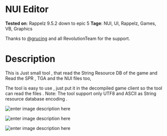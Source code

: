 # NUI Editor
**Tested on**: Rappelz 9.5.2 down to epic 5
**Tage**: NUI, UI, Rappelz, Games, VB, Graphics

Thanks to [@grucing](https://github.com/Yulefier "@grucing") and all RevolutionTeam for the support.

# Description 

This is Just small tool , that read the String Resource DB of the game and Read the SPR , TGA and the NUI files too,

The tool is easy to use , just put it in the decompiled game client so the tool can read the files .
Note: The tool support only UTF8 and ASCII as String resource database encoding .

![enter image description here](https://b.top4top.net/p_87181f7p1.jpg)

![enter image description here](https://e.top4top.net/p_8714pnkl1.jpg)

![enter image description here](http://i.epvpimg.com/FzUCgab.jpg)

